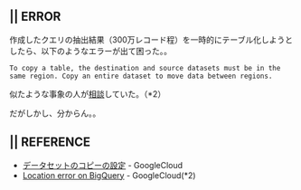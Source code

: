 

## || ERROR
作成したクエリの抽出結果（300万レコード程）を一時的にテーブル化しようとしたら、以下のようなエラーが出て困った。。

    To copy a table, the destination and source datasets must be in the same region. Copy an entire dataset to move data between regions.

似たような事象の人が[相談](https://www.googlecloudcommunity.com/gc/Data-Analytics/Location-error-on-BigQuery/m-p/424261)していた。（*2）

だがしかし、分からん。。



## || REFERENCE
+ [データセットのコピーの設定](https://cloud.google.com/bigquery/docs/copying-datasets?hl=ja#setting_up_a_dataset_copy) - GoogleCloud 
+ [Location error on BigQuery](https://www.googlecloudcommunity.com/gc/Data-Analytics/Location-error-on-BigQuery/m-p/424261) - GoogleCloud(*2)
